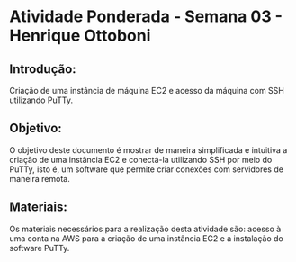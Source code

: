 # Atividade Ponderada - Semana 03 - Henrique Ottoboni

## Introdução:

Criação de uma instância de máquina EC2 e acesso da máquina com SSH utilizando PuTTy.

## Objetivo:

O objetivo deste documento é mostrar de maneira simplificada e intuitiva a criação de uma instância EC2 e conectá-la utilizando SSH por meio do PuTTy, isto é, um software que permite criar conexões com servidores de maneira remota.

## Materiais:

Os materiais necessários para a realização desta atividade são: acesso à uma conta na AWS para a criação de uma instância EC2 e a instalação do software PuTTy.
